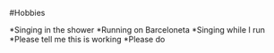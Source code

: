 #Hobbies

*Singing in the shower
*Running on Barceloneta
*Singing while I run
*Please tell me this is working
*Please do
